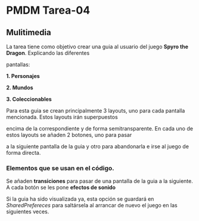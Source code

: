 # PMDM Tarea-04
## Mulitimedia

La tarea tiene como objetivo crear una guia al usuario del juego **Spyro the Dragon**. Explicando las diferentes </p>
pantallas:</p>
**1. Personajes**</p>
**2. Mundos**</p>
**3. Coleccionables**</p>

Para esta guia se crean principalmente 3 layouts, uno para cada pantalla mencionada. Estos layouts irán superpuestos</p>
encima de la correspondiente y de forma semitransparente. En cada uno de estos layouts se añaden 2 botones, uno para pasar</p>
a la siguiente pantalla de la guia y otro para abandonarla e irse al juego de forma directa.

### Elementos que se usan en el código.
Se añaden __transiciones__ para pasar de una pantalla de la guia a la siguiente. A cada botón se les pone __efectos de sonido__ </p>


Si la guia ha sido visualizada ya, esta opción se guardará en *SharedPrefereces* para saltársela al arrancar de nuevo el juego en las
siguientes veces.

